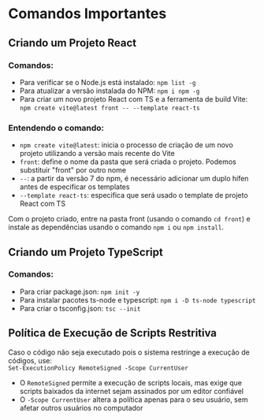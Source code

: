 # Comandos Importantes

## Criando um Projeto React

### Comandos:
- Para verificar se o Node.js está instalado: `npm list -g`  
- Para atualizar a versão instalada do NPM: `npm i npm -g`  
- Para criar um novo projeto React com TS e a ferramenta de build Vite: `npm create vite@latest front -- --template react-ts`

### Entendendo o comando:
- `npm create vite@latest`: inicia o processo de criação de um novo projeto utilizando a versão mais recente do Vite
- `front`: define o nome da pasta que será criada o projeto. Podemos substituir "front" por outro nome
- `--`: a partir da versão 7 do npm, é necessário adicionar um duplo hífen antes de especificar os templates
- `--template react-ts`: especifica que será usado o template de projeto React com TS

Com o projeto criado, entre na pasta front (usando o comando `cd front`) e instale as dependências usando o comando `npm i` ou `npm install`.  

## Criando um Projeto TypeScript

### Comandos:  
- Para criar package.json: `npm init -y`
- Para instalar pacotes ts-node e typescript: `npm i -D ts-node typescript`
- Para criar o tsconfig.json: `tsc --init`

## Política de Execução de Scripts Restritiva
Caso o código não seja executado pois o sistema restringe a execução de códigos, use:  
`Set-ExecutionPolicy RemoteSigned -Scope CurrentUser`  
- O `RemoteSigned` permite a execução de scripts locais, mas exige que scripts baixados da internet sejam assinados por um editor confiável
- O `-Scope CurrentUser` altera a política apenas para o seu usuário, sem afetar outros usuários no computador
